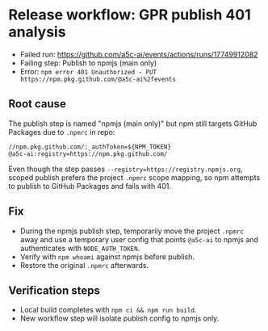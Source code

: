 # Release workflow: GPR publish 401 analysis

- Failed run: https://github.com/a5c-ai/events/actions/runs/17749912082
- Failing step: Publish to npmjs (main only)
- Error: `npm error 401 Unauthorized - PUT https://npm.pkg.github.com/@a5c-ai%2fevents`

## Root cause

The publish step is named "npmjs (main only)" but npm still targets GitHub Packages due to `.npmrc` in repo:

```
//npm.pkg.github.com/:_authToken=${NPM_TOKEN}
@a5c-ai:registry=https://npm.pkg.github.com/
```

Even though the step passes `--registry=https://registry.npmjs.org`, scoped publish prefers the project `.npmrc` scope mapping, so npm attempts to publish to GitHub Packages and fails with 401.

## Fix

- During the npmjs publish step, temporarily move the project `.npmrc` away and use a temporary user config that points `@a5c-ai` to npmjs and authenticates with `NODE_AUTH_TOKEN`.
- Verify with `npm whoami` against npmjs before publish.
- Restore the original `.npmrc` afterwards.

## Verification steps

- Local build completes with `npm ci && npm run build`.
- New workflow step will isolate publish config to npmjs only.

